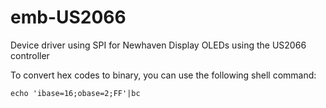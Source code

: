 # emb-US2066
Device driver using SPI for Newhaven Display OLEDs using the US2066 controller

To convert hex codes to binary, you can use the following shell command:                                            
                                                                                                                    
    echo 'ibase=16;obase=2;FF'|bc
